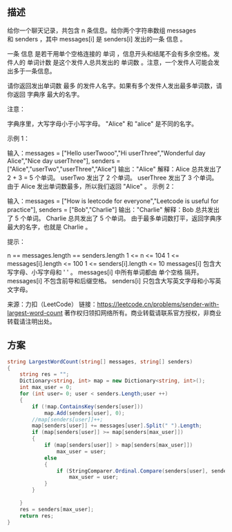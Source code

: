 <!--
 * @Author: joessem jxxclj@gmail.com
 * @Date: 2022-11-09 22:54:37
 * @LastEditors: joessem jxxclj@gmail.com
 * @LastEditTime: 2022-11-09 22:55:11
 * @FilePath: \LeetCode\Problems\#2284. 最多单词数的发件人.md
 * @Description: 这是默认设置,请设置`customMade`, 打开koroFileHeader查看配置 进行设置: https://github.com/OBKoro1/koro1FileHeader/wiki/%E9%85%8D%E7%BD%AE
-->
## 描述

给你一个聊天记录，共包含 n 条信息。给你两个字符串数组 messages 和 senders ，其中 messages[i] 是 senders[i] 发出的一条 信息 。

一条 信息 是若干用单个空格连接的 单词 ，信息开头和结尾不会有多余空格。发件人的 单词计数 是这个发件人总共发出的 单词数 。注意，一个发件人可能会发出多于一条信息。

请你返回发出单词数 最多 的发件人名字。如果有多个发件人发出最多单词数，请你返回 字典序 最大的名字。

注意：

字典序里，大写字母小于小写字母。
"Alice" 和 "alice" 是不同的名字。
 

示例 1：

输入：messages = ["Hello userTwooo","Hi userThree","Wonderful day Alice","Nice day userThree"], senders = ["Alice","userTwo","userThree","Alice"]
输出："Alice"
解释：Alice 总共发出了 2 + 3 = 5 个单词。
userTwo 发出了 2 个单词。
userThree 发出了 3 个单词。
由于 Alice 发出单词数最多，所以我们返回 "Alice" 。
示例 2：

输入：messages = ["How is leetcode for everyone","Leetcode is useful for practice"], senders = ["Bob","Charlie"]
输出："Charlie"
解释：Bob 总共发出了 5 个单词。
Charlie 总共发出了 5 个单词。
由于最多单词数打平，返回字典序最大的名字，也就是 Charlie 。
 

提示：

n == messages.length == senders.length
1 <= n <= 104
1 <= messages[i].length <= 100
1 <= senders[i].length <= 10
messages[i] 包含大写字母、小写字母和 ' ' 。
messages[i] 中所有单词都由 单个空格 隔开。
messages[i] 不包含前导和后缀空格。
senders[i] 只包含大写英文字母和小写英文字母。

来源：力扣（LeetCode）
链接：https://leetcode.cn/problems/sender-with-largest-word-count
著作权归领扣网络所有。商业转载请联系官方授权，非商业转载请注明出处。

## 方案

```c#
string LargestWordCount(string[] messages, string[] senders)
{
    string res = "";
    Dictionary<string, int> map = new Dictionary<string, int>();
    int max_user = 0;
    for (int user= 0; user < senders.Length;user ++)
    {
        if (!map.ContainsKey(senders[user]))
            map.Add(senders[user], 0);
        //map[senders[user]]++;
        map[senders[user]] += messages[user].Split(" ").Length;
        if (map[senders[user]] >= map[senders[max_user]])
        {
            if (map[senders[user]] > map[senders[max_user]])
                max_user = user;
            else
            {
                if (StringComparer.Ordinal.Compare(senders[user], senders[max_user]) > 0)
                    max_user = user;
            }
        }
            
    }
    res = senders[max_user];
    return res;
}
```